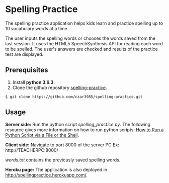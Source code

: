 # Spelling Practice

The spelling practice application helps kids learn and practice 
spelling up to 10 vocabulary words at a time.

The user inputs the spelling words or chooses the words saved from the 
last session. It uses the HTML5 SpeechSynthesis API for reading each word
to be spelled. The user's answers are checked and results
of the practice test are displayed.

## Prerequisites

1. Install **python 3.6.3**.
2. Clone the github repository [spelling-practice](https://github.com/czar3985/spelling-practice).
```
$ git clone https://github.com/czar3985/spelling-practice.git
```

## Usage

**Server side:**
Run the python script _spelling_practice.py_. The following resource 
gives more information on how to run python scripts: 
[How to Run a Python Script via a File or the Shell](https://www.pythoncentral.io/execute-python-script-file-shell/).

**Client side:**
Navigate to port 8000 of the server PC
Ex: http://TEACHERPC:8000/

_words.txt_ contains the previously saved spelling words.

**Heroku page:**
The application is also deployed in http://spellingpractice.herokuapp.com/.

